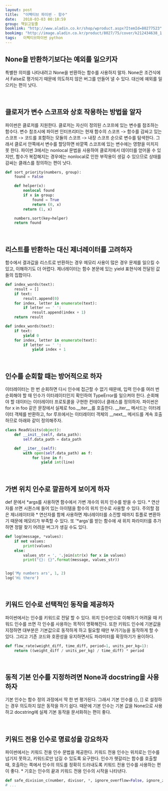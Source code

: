 ```yaml
---
layout: post
title:  "이펙티브 파이썬 - 함수"
date:   2018-03-03 00:10:59
group: 책읽고밑줄
booklink: "http://www.aladin.co.kr/shop/wproduct.aspx?ItemId=80277523"
bookimg: "http://image.aladin.co.kr/product/8027/75/cover/k212434638_1.jpg"
tags:   이펙티브파이썬 python
---
```


## None을 반환하기보다는 예외를 일으키자
특별한 의미를 나타내려고 None을 반환하는 함수를 사용하지 말자. None은 조건식에서 False로 평가되기 때문에 의도하지 않은 버그를 만들어 낼 수 있다. 대신에 예외를 일으키는 편이 낫다. 

<br/>

## 클로저가 변수 스코프와 상호 작용하는 방법을 알자
파이썬은 클로저를 지원한다. 클로저는 자신이 정의된 스코프에 있는 변수를 참조하는 함수다. 변수 참조시에 파이썬 인터프리터는 현재 함수의 스코프 -> 함수를 감싸고 있는 스코프 -> 코드를 포함하는 모듈의 스코프 -> 내장 스코프 순으로 변수를 탐색한다. 그래서 클로서 안쪽에서 변수를 할당하면 바깥쪽 스코프에 있는 변수에는 영향을 미치지 못 한다. 파이썬 3에서는 nonlocal 문법을 사용하여 클로저에서 데이터를 얻어올 수 있지만, 함수가 복잡해지는 경우에는 nonlocal로 인한 부작용이 생길 수 있으므로 상태를 감싸는 클래스를 정의하는 편이 낫다. 
```python
def sort_priority(numbers, group):
    found = False

    def helper(x):
        nonlocal found
        if x in group:
            found = True
            return (0, x)
        return (1, x)

    numbers.sort(key=helper)
    return found
```

<br/>

## 리스트를 반환하는 대신 제너레이터를 고려하자
함수에서 결과값을 리스트로 반환하는 경우 메모리 사용이 많은 경우 문제를 일으킬 수 있고, 이해하기도 더 어렵다. 제너레이터는 함수 본문에 있는 yield 표현식에 전달된 값들의 집합이다.
```python
def index_words(text):
    result = []
    if text:
        result.append(0)
    for index, letter in enumerate(text):
        if letter == ' ':
            result.append(index + 1)
    return result
```

```python
def index_words(text):
    if text:
        yield 0
    for index, letter in enumerate(text):
        if letter == ' ':
            yield index + 1
```

<br/>

## 인수를 순회할 때는 방어적으로 하자 
이터레이터는 한 번 순회하면 다시 인수에 접근할 수 없기 때문에, 입력 인수를 여러 번 순회해야 할 때 인수가 이터레이터인지 확인하여 TypeError를 일으켜야 한다. 순회해야 할 데이터는 이터레이터 프로토콜을 구현한 컨테이너 클래스를 정의하자. 파이썬은 for x in foo 같은 문장에서 실제로 foo.\_\_iter\_\_를 호출한다. \_\_iter\_\_ 메서드는 이터레이터 객체를 반환하고, for 루프에서는 이터레이터 객체의 \_\_next\_\_ 메서드를 계속 호출하므로  아래와 같이 정의해주자.

```python
class ReadVisits(object):
    def __init__(self, data_path):
        self.data_path = data_path

    def __iter__(self):
        with open(self.data_path) as f:
            for line in f:
                yield int(line)
```

<br/>

## 가변 위치 인수로 깔끔하게 보이게 하자
def 문에서 *args를 사용하면 함수에서 가변 개수의 위치 인수를  받을 수 있다. * 연산자를 쓰면 시퀀스에 들어 있는 아이템을 함수의 위치 인수로 사용할 수 있다. 주의할 점은 제너레이터와 * 연산자를 함께 사용하면 제너레이터를 소진할 때까지 튜플로 변환하기 때문에 메모리가 부족할 수 있다. 또 '*args'를 받는 함수에 새 위치 파라미터를 추가하면 정말 찾기 어려운 버그가 생길 수도 있다.  
```python
def log(message, *values):
    if not values:
        print(values)
    else:
        values_str = ', '.join(str(x) for x in values)
        print("{}: {}".format(message, values_str))


log('My numbers ars', 1, 2)
log('Hi there')
```

<br/>

## 키워드 인수로 선택적인 동작을 제공하자
파이썬에서는 인수를 키워드로 전달 할 수 있다.  위치 인수만으로 이해하기 어려울 때 키워드 인수를 쓰면 각 인수를 사용하는 목적이 명확해진다. 또한 키워드 인수에 기본값을 지정하면 대부분은 기본값으로 동작하게 하고 필요할 때만 부가기능을 동작하게 할 수 있다. 그리고 기존 코드와 호환성을 유지하면서도 파라미터를 확장하기가 용이하다. 
```python
def flow_rate(weight_diff, time_diff, period=1, units_per_kg=1):
    return ((weight_diff / units_per_kg) / time_diff) * period
```

<br/>

## 동적 기본 인수를 지정하려면 None과 docstring을 사용하자
기본 인수는 함수 정의 과정에서 딱 한 번 평가된다. 그래서 기본 인수를 {}, [] 로 설정하는 경우 의도하지 않은 동작을 하기 쉽다. 때문에 기본 인수는 기본 값을 None으로 사용하고 docstring에 실제 기본 동작을 문서화하는 편이 좋다. 

<br/>

## 키워드 전용 인수로 명료성을 강요하자
파이썬에서는 키워드 전용 인수 문법을 제공한다. 키워드 전용 인수는 위치로는 인수를 넘기지 못하고, 키워드로만 넘길 수 있도록 요구한다. 인수가 헷갈리는 함수를 호출할 때, 호출하는 쪽에서 인수의 의도를 정확히 드러내도록 키워드 전용 인수를 사용하는 편이 좋다. * 기호는 인수의 끝과 키워드 전용 인수의 시작을 나타낸다. 

```python
def safe_division_c(number, divisor, *, ignore_overflow=False, ignore_zero_division=False):
# ...
```

<br/>